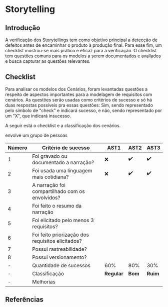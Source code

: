 # Storytelling

## Introdução

A verificação dos Storytellings tem como objetivo principal a detecção de defeitos antes de encaminhar o produto à produção final. Para esse fim, um checklist mostrou-se mais prático e eficaz para a verificação. O checklist tem questões comuns para os modelos a serem documentados e avaliados e busca capturar as questões relevantes.

## Checklist 
Para analisar os modelos dos Cenários, foram levantadas questões a respeito de aspectos importantes para a modelagem de requisitos com cenários. As questões serão usadas como critérios de sucesso e só há duas respostas possíveis pra essas questões: Sim, sendo representado pelo símbolo de "check" e indicará sucesso, e não, sendo representado por um "X", que indicará insucesso.


A seguir está o checklist e a classificação dos cenários.

envolve um grupo de pessoas

|Número|Critério de sucesso|[AST1](../../elicitacao-de-requisitos/storytelling/#storytelling-1-interesse-do-usuario)|[AST2](../../elicitacao-de-requisitos/storytelling/#storytelling-2-utilizando-a-aba-guia)|[AST3](../../elicitacao-de-requisitos/storytelling/#sorytelling-3-utilizando-conta-manual) |
|------|----------------------|--|--|--|
|1| Foi gravado ou documentado a narração? | :x: | :heavy_check_mark: |:heavy_check_mark: |
|2| Foi usada uma linguagem mais cotidiana?| :x: | :heavy_check_mark: |:heavy_check_mark: |
|3| A narração foi compartilhado com os envolvidos?||||
|4| Foi feito o resumo da narração||||
|5| Foi elicitado pelo menos 3 requisitos?||||
|6| Foi feito priorização dos requisitos elicitados?||||
|7| Possui rastreabilidade?||||
|8| Possui versionamento?||||
|-| Quantidade de sucessos | 60% | 80% | 30% |
|-| Classificação | **Regular**  | **Bom** | **Ruim** | |
|-| Melhorias |  |  | | |


## Referências


